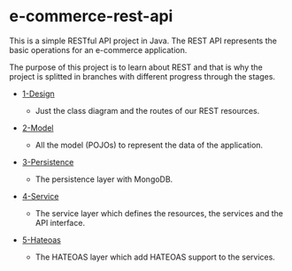 # e-commerce-rest-api

This is a simple RESTful API project in Java. The REST API represents the basic operations for an e-commerce application.

The purpose of this project is to learn about REST and that is why the project is splitted in branches with different progress through the stages.

* [1-Design](https://github.com/juanitodread/e-commerce-rest-api/tree/1-design)
  * Just the class diagram and the routes of our REST resources.
  
* [2-Model](https://github.com/juanitodread/e-commerce-rest-api/tree/2-model)
  * All the model (POJOs) to represent the data of the application.

* [3-Persistence](https://github.com/juanitodread/e-commerce-rest-api/tree/3-persistence)
  * The persistence layer with MongoDB.

* [4-Service](https://github.com/juanitodread/e-commerce-rest-api/tree/4-service)
  * The service layer which defines the resources, the services and the API interface.

* [5-Hateoas](https://github.com/juanitodread/e-commerce-rest-api/tree/5-hateoas)
  * The HATEOAS layer which add HATEOAS support to the services.
